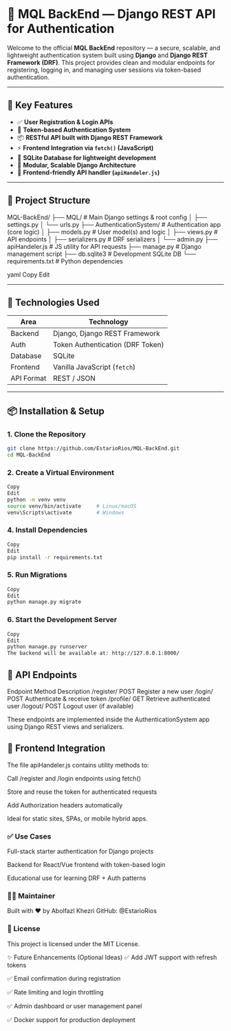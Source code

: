 # 🔐 MQL BackEnd — Django REST API for Authentication

Welcome to the official **MQL BackEnd** repository — a secure, scalable, and lightweight authentication system built using **Django** and **Django REST Framework (DRF)**. This project provides clean and modular endpoints for registering, logging in, and managing user sessions via token-based authentication.

---

## 🚀 Key Features

- ✅ **User Registration & Login APIs**
- 🔐 **Token-based Authentication System**
- 📦 **RESTful API built with Django REST Framework**
- ⚡ **Frontend Integration via `fetch()` (JavaScript)**
- 🧱 **SQLite Database for lightweight development**
- 🔧 **Modular, Scalable Django Architecture**
- 📁 **Frontend-friendly API handler (`apiHandeler.js`)**

---

## 📂 Project Structure

MQL-BackEnd/
├── MQL/ # Main Django settings & root config
│ ├── settings.py
│ └── urls.py
├── AuthenticationSystem/ # Authentication app (core logic)
│ ├── models.py # User model(s) and logic
│ ├── views.py # API endpoints
│ ├── serializers.py # DRF serializers
│ └── admin.py
├── apiHandeler.js # JS utility for API requests
├── manage.py # Django management script
├── db.sqlite3 # Development SQLite DB
└── requirements.txt # Python dependencies

yaml
Copy
Edit

---

## 🧠 Technologies Used

| Area        | Technology                     |
|-------------|---------------------------------|
| Backend     | Django, Django REST Framework   |
| Auth        | Token Authentication (DRF Token)|
| Database    | SQLite                          |
| Frontend    | Vanilla JavaScript (`fetch`)    |
| API Format  | REST / JSON                     |

---

## 📦 Installation & Setup

### 1. Clone the Repository

```bash
git clone https://github.com/EstarioRios/MQL-BackEnd.git
cd MQL-BackEnd
```
### 2. Create a Virtual Environment
```bash
Copy
Edit
python -m venv venv
source venv/bin/activate     # Linux/macOS
venv\Scripts\activate        # Windows
```
### 4. Install Dependencies
```bash
Copy
Edit
pip install -r requirements.txt
```
### 5. Run Migrations
```bash
Copy
Edit
python manage.py migrate
```
### 6. Start the Development Server
```bash
Copy
Edit
python manage.py runserver
The backend will be available at: http://127.0.0.1:8000/
```

## 🔌 API Endpoints
Endpoint	Method	Description
/register/	POST	Register a new user
/login/	POST	Authenticate & receive token
/profile/	GET	Retrieve authenticated user
/logout/	POST	Logout user (if available)

These endpoints are implemented inside the AuthenticationSystem app using Django REST views and serializers.

## 🧪 Frontend Integration
The file apiHandeler.js contains utility methods to:

Call /register and /login endpoints using fetch()

Store and reuse the token for authenticated requests

Add Authorization headers automatically

Ideal for static sites, SPAs, or mobile hybrid apps.

### ✅ Use Cases
Full-stack starter authentication for Django projects

Backend for React/Vue frontend with token-based login

Educational use for learning DRF + Auth patterns

### 👨‍💻 Maintainer
Built with ❤️ by Abolfazl Khezri
GitHub: @EstarioRios

### 📃 License
This project is licensed under the MIT License.

✨ Future Enhancements (Optional Ideas)
✅ Add JWT support with refresh tokens

✅ Email confirmation during registration

✅ Rate limiting and login throttling

✅ Admin dashboard or user management panel

✅ Docker support for production deployment

